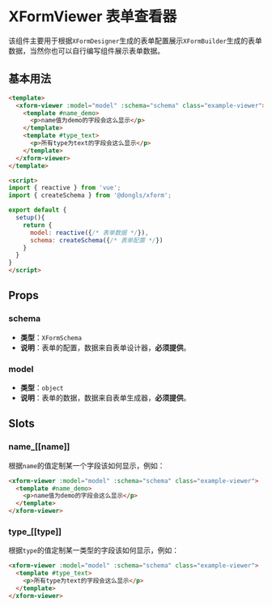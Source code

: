 # XFormViewer 表单查看器
该组件主要用于根据`XFormDesigner`生成的表单配置展示`XFormBuilder`生成的表单数据，当然你也可以自行编写组件展示表单数据。

## 基本用法
```html
<template>
  <xform-viewer :model="model" :schema="schema" class="example-viewer">
    <template #name_demo>
      <p>name值为demo的字段会这么显示</p>
    </template>
    <template #type_text>
      <p>所有type为text的字段会这么显示</p>
    </template>
  </xform-viewer>
</template>

<script>
import { reactive } from 'vue';
import { createSchema } from '@dongls/xform';

export default {
  setup(){
    return {
      model: reactive({/* 表单数据 */}),
      schema: createSchema({/* 表单配置 */})
    }
  }
}
</script>
```

## Props
### schema
- **类型**：`XFormSchema`<is-link path="/doc/model#XFormSchema"></is-link>
- **说明**：表单的配置，数据来自表单设计器，**必须提供**。
### model
- **类型**：`object`
- **说明**：表单的数据，数据来自表单生成器，**必须提供**。

## Slots
### name_[[name]]
根据`name`的值定制某一个字段该如何显示，例如：
```html
<xform-viewer :model="model" :schema="schema" class="example-viewer">
  <template #name_demo>
    <p>name值为demo的字段会这么显示</p>
  </template>
</xform-viewer>
```
### type_[[type]]
根据`type`的值定制某一类型的字段该如何显示，例如：
```html
<xform-viewer :model="model" :schema="schema" class="example-viewer">
  <template #type_text>
    <p>所有type为text的字段会这么显示</p>
  </template>
</xform-viewer>
```